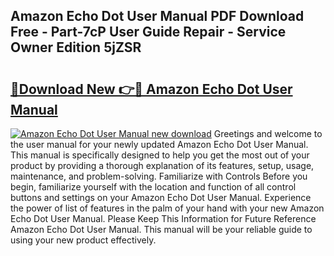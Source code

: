 ## Amazon Echo Dot User Manual PDF Download Free - Part-7cP User Guide Repair - Service Owner Edition 5jZSR

# <h2><a href="http://bc3416.oget.top/?id=Amazon+Echo+Dot+User+Manual">🔗Download New 👉🔴 Amazon Echo Dot User Manual</a></h2>

[![Amazon Echo Dot User Manual new download](https://i.imgur.com/5g1atiW.png)](http://bc3416.oget.top/?id=Amazon+Echo+Dot+User+Manual)
Greetings and welcome to the user manual for your newly updated Amazon Echo Dot User Manual. This manual is specifically designed to help you get the most out of your product by providing a thorough explanation of its features, setup, usage, maintenance, and problem-solving. Familiarize with Controls Before you begin, familiarize yourself with the location and function of all control buttons and settings on your Amazon Echo Dot User Manual. Experience the power of list of features in the palm of your hand with your new Amazon Echo Dot User Manual. Please Keep This Information for Future Reference Amazon Echo Dot User Manual. This manual will be your reliable guide to using your new product effectively.
